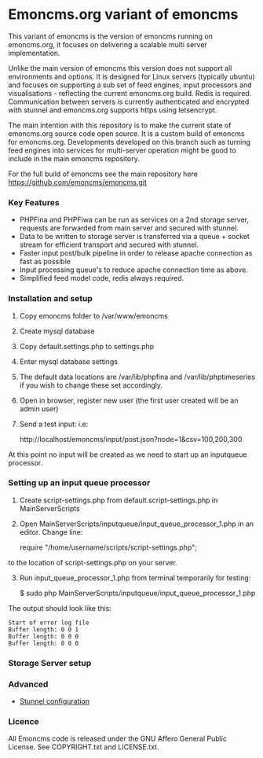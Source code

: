# Emoncms.org variant of emoncms

This variant of emoncms is the version of emoncms running on emoncms.org, it focuses on delivering a scalable multi server implementation.

Unlike the main version of emoncms this version does not support all environments and options. It is designed for Linux servers (typically ubuntu) and focuses on supporting a sub set of feed engines, input processors and visualisations - reflecting the current emoncms.org build. Redis is required. Communication between servers is currently authenticated and encrypted with stunnel and emoncms.org supports https using letsencrypt.

The main intention with this repository is to make the current state of emoncms.org source code open source. It is a custom build of emoncms for emoncms.org. Developments developed on this branch such as turning feed engines into services for multi-server operation might be good to include in the main emoncms repository.

For the full build of emoncms see the main repository here https://github.com/emoncms/emoncms.git

### Key Features

- PHPFina and PHPFiwa can be run as services on a 2nd storage server, requests are forwarded from main server and secured with stunnel.
- Data to be written to storage server is transferred via a queue + socket stream for efficient transport and secured with stunnel.
- Faster input post/bulk pipeline in order to release apache connection as fast as possible
- Input processing queue's to reduce apache connection time as above.
- Simplified feed model code, redis always required.

### Installation and setup

1) Copy emoncms folder to /var/www/emoncms
2) Create mysql database
3) Copy default.settings.php to settings.php
4) Enter mysql database settings
5) The default data locations are /var/lib/phpfina and /var/lib/phptimeseries if you wish to change these set accordingly.
6) Open in browser, register new user (the first user created will be an admin user)
7) Send a test input: i.e:

    http://localhost/emoncms/input/post.json?node=1&csv=100,200,300
    
At this point no input will be created as we need to start up an inputqueue processor.

### Setting up an input queue processor

1) Create script-settings.php from default.script-settings.php in MainServerScripts

2) Open MainServerScripts/inputqueue/input_queue_processor_1.php in an editor. Change line:

    require "/home/username/scripts/script-settings.php";
    
to the location of script-settings.php on your server.

3) Run input_queue_processor_1.php from terminal temporarily for testing:

    $ sudo php MainServerScripts/inputqueue/input_queue_processor_1.php

The output should look like this:

    Start of error log file
    Buffer length: 0 0 1
    Buffer length: 0 0 0
    Buffer length: 0 0 0

### Storage Server setup

### Advanced

- [Stunnel configuration](stunnel.md)

### Licence

All Emoncms code is released under the GNU Affero General Public License. See COPYRIGHT.txt and LICENSE.txt.
